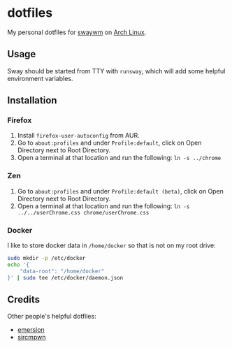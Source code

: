 # dotfiles

My personal dotfiles for [swaywm](https://swaywm.org/) on [Arch Linux](https://archlinux.org/).

## Usage

Sway should be started from TTY with `runsway`, which will add some helpful environment variables.

## Installation

### Firefox

1. Install `firefox-user-autoconfig` from AUR.
2. Go to `about:profiles` and under `Profile:default`, click on Open Directory next to Root Directory.
3. Open a terminal at that location and run the following: `ln -s ../chrome`

### Zen

1. Go to `about:profiles` and under `Profile:default (beta)`, click on Open Directory next to Root Directory.
2. Open a terminal at that location and run the following: `ln -s ../../userChrome.css chrome/userChrome.css`

### Docker

I like to store docker data in `/home/docker` so that is not on my root drive:

```sh
sudo mkdir -p /etc/docker
echo '{                     
    "data-root": "/home/docker"
}' | sudo tee /etc/docker/daemon.json
```

## Credits

Other people's helpful dotfiles:
- [emersion](https://git.sr.ht/~emersion/dotfiles)
- [sircmpwn](https://git.sr.ht/~sircmpwn/dotfiles)
